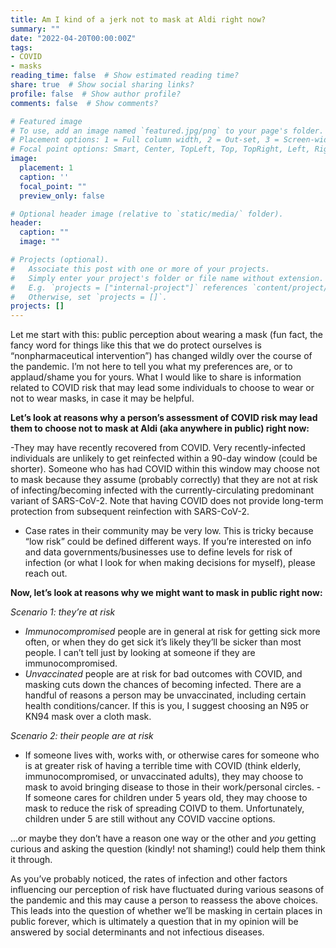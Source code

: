 ```yaml
---
title: Am I kind of a jerk not to mask at Aldi right now?
summary: ""
date: "2022-04-20T00:00:00Z"
tags:
- COVID
- masks
reading_time: false  # Show estimated reading time?
share: true  # Show social sharing links?
profile: false  # Show author profile?
comments: false  # Show comments?

# Featured image
# To use, add an image named `featured.jpg/png` to your page's folder.
# Placement options: 1 = Full column width, 2 = Out-set, 3 = Screen-width
# Focal point options: Smart, Center, TopLeft, Top, TopRight, Left, Right, BottomLeft, Bottom, BottomRight
image:
  placement: 1
  caption: ''
  focal_point: ""
  preview_only: false

# Optional header image (relative to `static/media/` folder).
header:
  caption: ""
  image: ""

# Projects (optional).
#   Associate this post with one or more of your projects.
#   Simply enter your project's folder or file name without extension.
#   E.g. `projects = ["internal-project"]` references `content/project/deep-learning/index.md`.
#   Otherwise, set `projects = []`.
projects: []
---
```

Let me start with this: public perception about wearing a mask (fun fact, the fancy word for things like this that we do protect ourselves is “nonpharmaceutical intervention”) has changed wildly over the course of the pandemic. I’m not here to tell you what my preferences are, or to applaud/shame you for yours. What I would like to share is information related to COVID risk that may lead some individuals to choose to wear or not to wear masks, in case it may be helpful.

**Let’s look at reasons why a person’s assessment of COVID risk may lead them to choose not to mask at Aldi (aka anywhere in public) right now:**

-They may have recently recovered from COVID. Very recently-infected individuals are unlikely to get reinfected within a 90-day window (could be shorter). Someone who has had COVID within this window may choose not to mask because they assume (probably correctly) that they are not at risk of infecting/becoming infected with the currently-circulating predominant variant of SARS-CoV-2. Note that having COVID does not provide long-term protection from subsequent reinfection with SARS-CoV-2.

- Case rates in their community may be very low. This is tricky because “low risk” could be defined different ways. If you’re interested on info and data governments/businesses use to define levels for risk of infection (or what I look for when making decisions for myself), please reach out.


**Now, let’s look at reasons why we might want to mask in public right now:**

*Scenario 1: they’re at risk*
- *Immunocompromised* people are in general at risk for getting sick more often, or when they do get sick it’s likely they’ll be sicker than most people. I can’t tell just by looking at someone if they are immunocompromised.
- *Unvaccinated* people are at risk for bad outcomes with COVID, and masking cuts down the chances of becoming infected. There are a handful of reasons a person may be unvaccinated, including certain health conditions/cancer. If this is you, I suggest choosing an N95 or KN94 mask over a cloth mask.

*Scenario 2: their people are at risk*
- If someone lives with, works with, or otherwise cares for someone who is at greater risk of having a terrible time with COVID (think elderly, immunocompromised, or unvaccinated adults), they may choose to mask to avoid bringing disease to those in their work/personal circles. 
-If someone cares for children under 5 years old, they may choose to mask to reduce the risk of spreading COIVD to them. Unfortunately, children under 5 are still without any COVID vaccine options.

…or maybe they don’t have a reason one way or the other and *you* getting curious and asking the question (kindly! not shaming!) could help them think it through.

As you’ve probably noticed, the rates of infection and other factors influencing our perception of risk have fluctuated during various seasons of the pandemic and this may cause a person to reassess the above choices. This leads into the question of whether we’ll be masking in certain places in public forever, which is ultimately a question that in my opinion will be answered by social determinants and not infectious diseases.